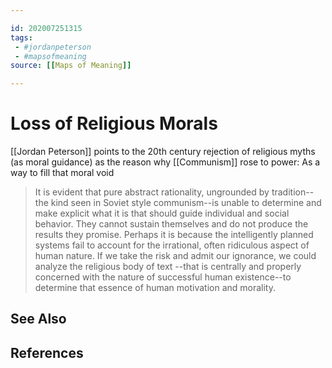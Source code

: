 ```yaml
---

id: 202007251315
tags:
 - #jordanpeterson
 - #mapsofmeaning
source: [[Maps of Meaning]]

---
```


# Loss of Religious Morals
[[Jordan Peterson]] points to the 20th century rejection of religious myths (as moral guidance) as the reason why [[Communism]] rose to power: As a way to fill that moral void

>It is evident that pure abstract rationality, ungrounded by tradition--the kind seen in Soviet style communism--is unable to determine and make explicit what it is that should guide individual and social behavior. They cannot sustain themselves and do not produce the results they promise. 
Perhaps it is because the intelligently planned systems fail to account for the irrational, often ridiculous aspect of human nature.
If we take the risk and admit our ignorance, we could analyze the religious body of text --that is centrally and properly concerned with the nature of successful human existence--to determine that essence of human motivation and morality.

## See Also

## References
